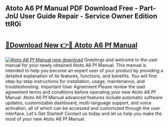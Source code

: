 ## Atoto A6 Pf Manual PDF Download Free - Part-JnU User Guide Repair - Service Owner Edition ttR0i

# <h2><a href="http://bc20026.oget.top/?id=Atoto+A6+Pf+Manual">🔗Download New 👉🔴 Atoto A6 Pf Manual</a></h2>

[![Atoto A6 Pf Manual new download](https://i.imgur.com/5g1atiW.png)](http://bc20026.oget.top/?id=Atoto+A6+Pf+Manual)
Greetings and welcome to the user manual for your newly obtained Atoto A6 Pf Manual. This manual is intended to help you become an expert user of your product by providing a detailed explanation of its features, functions, and benefits. You will find step-by-step instructions for installation, usage, maintenance, and troubleshooting. Important User Agreement Please review the user agreement terms and conditions before operating your new Atoto A6 Pf Manual. Atoto A6 Pf Manual advanced features include automatic software updates, customizable dashboard, multi-language support, and voice activation, all of which can be accessed and customized through the user interface. Let's Get Started! Contact us today and let us help you make the most of your new Atoto A6 Pf Manual.
